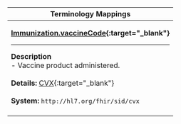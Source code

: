 |Terminology Mappings|
|---|
|<p>**[Immunization.vaccineCode](http://build.fhir.org/ig/dvci/vaccine-credential-ig/branches/main/StructureDefinition-vaccination-credential-immunization-definitions.html#Immunization.vaccineCode){:target="_blank"}**<hr>**Description**<br>- Vaccine product administered.<br><br>**Details:** [CVX](http://hl7.org/fhir/r4/cvx.html){:target="_blank"}<br><br>**System:** `http://hl7.org/fhir/sid/cvx`<br><br>|